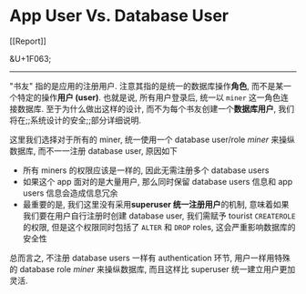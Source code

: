 # App User Vs. Database User

[[Report]]

&U+1F063;

---

"书友" 指的是应用的注册用户. 注意其指的是统一的数据库操作**角色**, 而不是某一个特定的操作**用户 (user)**. 也就是说, 所有用户登录后, 统一以 `miner` 这一角色连接数据库. 至于为什么做出这样的设计, 而不为每个书友创建一个**数据库用户**, 我们将在;;系统设计的安全;;部分详细说明.


这里我们选择对于所有的 miner, 统一使用一个 database user/role *miner* 来操纵数据库, 而不一一注册 database user, 原因如下

* 所有 miners 的权限应该是一样的, 因此无需注册多个 database users
* 如果这个 app 面对的是大量用户, 那么同时保留 database users 信息和 app users 信息会造成信息冗余
* 最重要的是, 我们这里没有采用**superuser 统一注册用户**的机制, 意味着如果我们要在用户自行注册时创建 database user, 我们需赋予 tourist `CREATEROLE` 的权限, 但是这个权限同时包括了 `ALTER` 和 `DROP` roles, 这会严重影响数据库的安全性

总而言之, 不注册 database users 一样有 authentication 环节, 用户一样用特殊的 database role *miner* 来操纵数据库, 而且这样比 superuser 统一建立用户更加灵活.
